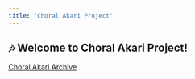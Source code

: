 ```yaml
---
title: "Choral Akari Project"
---
```


<!-- Favicon -->
<link rel="icon" type="image/x-icon" href="./face.ico" />

## 🎶 Welcome to Choral Akari Project!

[Choral Akari Archive](./choralakari-archive)
